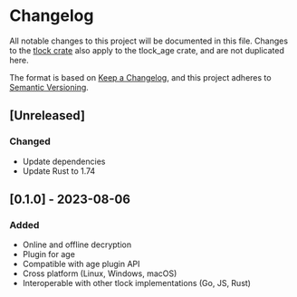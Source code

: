 # Changelog

All notable changes to this project will be documented in this file. Changes to the [tlock crate](../tlock/CHANGELOG.md) also apply to the tlock_age crate, and are not duplicated here.

The format is based on [Keep a Changelog](https://keepachangelog.com/en/1.0.0/), and this project adheres to [Semantic Versioning](https://semver.org/spec/v2.0.0.html).

## [Unreleased]

### Changed

- Update dependencies
- Update Rust to 1.74

## [0.1.0] - 2023-08-06

### Added

- Online and offline decryption
- Plugin for age
- Compatible with age plugin API
- Cross platform (Linux, Windows, macOS)
- Interoperable with other tlock implementations (Go, JS, Rust)
